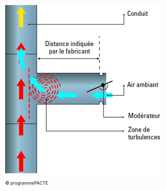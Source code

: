 ![](<images/Appareil de chauffage divisé à bûches - Principe d’un modérateur pour les installations de tirage - 27/_page_0_Figure_0.jpeg>)

© programmePACTE